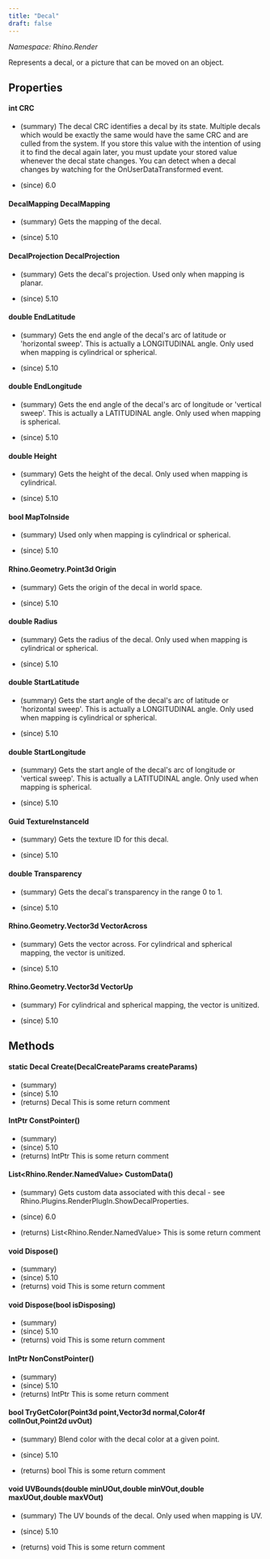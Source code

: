 ```yaml
---
title: "Decal"
draft: false
---
```


*Namespace: Rhino.Render*

   Represents a decal, or a picture that can be moved on an object.
   
## Properties
#### int CRC
- (summary) 
     The decal CRC identifies a decal by its state. Multiple decals which would be
     exactly the same would have the same CRC and are culled from the system.
     If you store this value with the intention of using it to find the decal again
     later, you must update your stored value whenever the decal state changes.
     You can detect when a decal changes by watching for the OnUserDataTransformed event.
     
- (since) 6.0
#### DecalMapping DecalMapping
- (summary) 
     Gets the mapping of the decal.
     
- (since) 5.10
#### DecalProjection DecalProjection
- (summary) 
     Gets the decal's projection. Used only when mapping is planar.
     
- (since) 5.10
#### double EndLatitude
- (summary) 
     Gets the end angle of the decal's arc of latitude or 'horizontal sweep'. This is actually a LONGITUDINAL angle. Only used when mapping is cylindrical or spherical.
     
- (since) 5.10
#### double EndLongitude
- (summary) 
     Gets the end angle of the decal's arc of longitude or 'vertical sweep'. This is actually a LATITUDINAL angle. Only used when mapping is spherical.
     
- (since) 5.10
#### double Height
- (summary) 
     Gets the height of the decal. Only used when mapping is cylindrical.
     
- (since) 5.10
#### bool MapToInside
- (summary) 
     Used only when mapping is cylindrical or spherical.
     
- (since) 5.10
#### Rhino.Geometry.Point3d Origin
- (summary) 
     Gets the origin of the decal in world space.
     
- (since) 5.10
#### double Radius
- (summary) 
     Gets the radius of the decal. Only used when mapping is cylindrical or spherical.
     
- (since) 5.10
#### double StartLatitude
- (summary) 
     Gets the start angle of the decal's arc of latitude or 'horizontal sweep'. This is actually a LONGITUDINAL angle. Only used when mapping is cylindrical or spherical.
     
- (since) 5.10
#### double StartLongitude
- (summary) 
     Gets the start angle of the decal's arc of longitude or 'vertical sweep'. This is actually a LATITUDINAL angle. Only used when mapping is spherical.
     
- (since) 5.10
#### Guid TextureInstanceId
- (summary) 
     Gets the texture ID for this decal.
     
- (since) 5.10
#### double Transparency
- (summary) 
     Gets the decal's transparency in the range 0 to 1.
     
- (since) 5.10
#### Rhino.Geometry.Vector3d VectorAcross
- (summary) 
     Gets the vector across. For cylindrical and spherical mapping, the vector is unitized.
     
- (since) 5.10
#### Rhino.Geometry.Vector3d VectorUp
- (summary) 
     For cylindrical and spherical mapping, the vector is unitized.
     
- (since) 5.10
## Methods
#### static Decal Create(DecalCreateParams createParams)
- (summary) 
- (since) 5.10
- (returns) Decal This is some return comment
#### IntPtr ConstPointer()
- (summary) 
- (since) 5.10
- (returns) IntPtr This is some return comment
#### List<Rhino.Render.NamedValue> CustomData()
- (summary) 
     Gets custom data associated with this decal - see Rhino.Plugins.RenderPlugIn.ShowDecalProperties.
     
- (since) 6.0
- (returns) List<Rhino.Render.NamedValue> This is some return comment
#### void Dispose()
- (summary) 
- (since) 5.10
- (returns) void This is some return comment
#### void Dispose(bool isDisposing)
- (summary) 
- (since) 5.10
- (returns) void This is some return comment
#### IntPtr NonConstPointer()
- (summary) 
- (since) 5.10
- (returns) IntPtr This is some return comment
#### bool TryGetColor(Point3d point,Vector3d normal,Color4f colInOut,Point2d uvOut)
- (summary) 
     Blend color with the decal color at a given point.
     
- (since) 5.10
- (returns) bool This is some return comment
#### void UVBounds(double minUOut,double minVOut,double maxUOut,double maxVOut)
- (summary) 
     The UV bounds of the decal. Only used when mapping is UV.
     
- (since) 5.10
- (returns) void This is some return comment
